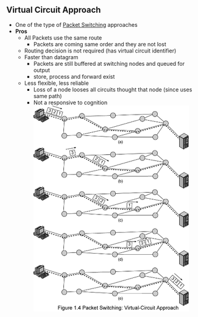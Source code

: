 ## Virtual Circuit Approach
- One of the type of [Packet Switching](Packet%20Switching.md) approaches
- **Pros**
    - All Packets use the same route
        - Packets are coming same order and they are not lost
    - Routing decision is not required (has virtual circuit identifier)
    - Faster than datagram
        - Packets are still buffered at switching nodes and queued for output
        -  store, process and forward exist
    - Less flexible, less reliable
        - Loss of a node looses all circuits thought that node (since uses same path)
        - Not a responsive to cognition
![](Attachments/virtual.png)
